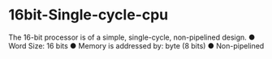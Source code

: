 # 16bit-Single-cycle-cpu

The 16-bit processor is of a simple, single-cycle, non-pipelined design.
● Word Size: 16 bits
● Memory is addressed by: byte (8 bits)
● Non-pipelined 
